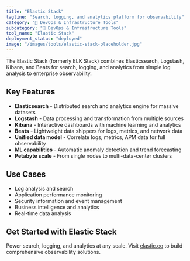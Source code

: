 ```yaml
---
title: "Elastic Stack"
tagline: "Search, logging, and analytics platform for observability"
category: "🔧 DevOps & Infrastructure Tools"
subcategory: "🔧 DevOps & Infrastructure Tools"
tool_name: "Elastic Stack"
deployment_status: "deployed"
image: "/images/tools/elastic-stack-placeholder.jpg"
---
```

The Elastic Stack (formerly ELK Stack) combines Elasticsearch, Logstash, Kibana, and Beats for search, logging, and analytics from simple log analysis to enterprise observability.

## Key Features

- **Elasticsearch** - Distributed search and analytics engine for massive datasets
- **Logstash** - Data processing and transformation from multiple sources
- **Kibana** - Interactive dashboards with machine learning and analytics
- **Beats** - Lightweight data shippers for logs, metrics, and network data
- **Unified data model** - Correlate logs, metrics, APM data for full observability
- **ML capabilities** - Automatic anomaly detection and trend forecasting
- **Petabyte scale** - From single nodes to multi-data-center clusters

## Use Cases

- Log analysis and search
- Application performance monitoring
- Security information and event management
- Business intelligence and analytics
- Real-time data analysis

## Get Started with Elastic Stack

Power search, logging, and analytics at any scale. Visit [elastic.co](https://www.elastic.co) to build comprehensive observability solutions.
